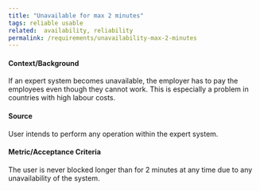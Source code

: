 ```yaml
---
title: "Unavailable for max 2 minutes"
tags: reliable usable
related:  availability, reliability
permalink: /requirements/unavailability-max-2-minutes
---
```


<div class="quality-requirement" markdown="1">

#### Context/Background

If an expert system becomes unavailable, the employer has to pay the employees even though they cannot work. This is especially a problem in countries with high labour costs.

#### Source

User intends to perform any operation within the expert system.

#### Metric/Acceptance Criteria

The user is never blocked longer than for 2 minutes at any time due to any unavailability of the system.

</div><br>
